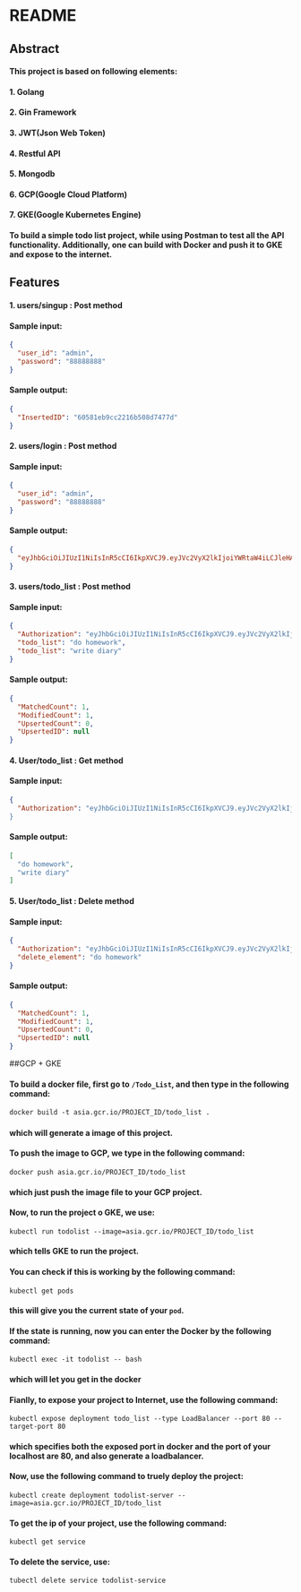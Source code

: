 # README

## Abstract

#### 		This project is based on following elements:

#### 				1. Golang

#### 				2. Gin Framework

#### 				3. JWT(Json Web Token)

#### 				4. Restful API

#### 				5. Mongodb 

#### 		6. GCP(Google Cloud Platform)

#### 		7. GKE(Google Kubernetes Engine)

#### 		To build a simple todo list project, while using Postman to test all the API functionality. Additionally, one can build with Docker and push it to GKE and expose to the internet.

## Features

#### 	1. users/singup : Post method

#### 		Sample input:

```json
{
  "user_id": "admin",
  "password": "88888888"
}
```

#### 		Sample output:

```json
{
  "InsertedID": "60581eb9cc2216b508d7477d"
}
```

#### 	2. users/login : Post method

#### 		Sample input:

```json
{
  "user_id": "admin",
  "password": "88888888"
}
```

#### 		Sample output:

```json
{
  "eyJhbGciOiJIUzI1NiIsInR5cCI6IkpXVCJ9.eyJVc2VyX2lkIjoiYWRtaW4iLCJleHAiOjE2MTY0NzQxNjl9.aAlh_LuxqLfWWSzCd3uA3C2RoBOTnC3HSqPaAvzYIkE"
}
```

#### 	3. users/todo_list : Post method

#### 		Sample input:

```json
{
  "Authorization": "eyJhbGciOiJIUzI1NiIsInR5cCI6IkpXVCJ9.eyJVc2VyX2lkIjoiYWRtaW4iLCJleHAiOjE2MTY0NzQxNjl9.aAlh_LuxqLfWWSzCd3uA3C2RoBOTnC3HSqPaAvzYIkE",
  "todo_list": "do homework",
  "todo_list": "write diary"
}
```

#### 		Sample output:

```json
{
  "MatchedCount": 1,
  "ModifiedCount": 1,
  "UpsertedCount": 0,
  "UpsertedID": null
}
```

#### 	4. User/todo_list : Get method

#### 		Sample input:

```json
{
  "Authorization": "eyJhbGciOiJIUzI1NiIsInR5cCI6IkpXVCJ9.eyJVc2VyX2lkIjoiYWRtaW4iLCJleHAiOjE2MTYxNzMyODZ9.8nri7jkBQPr-0ygZe5a8W2OB1K8TdmNJtc0W-XAqVkk
}
```

#### 		Sample output:

```json
[
  "do homework",
  "write diary"
]
```

#### 	5. User/todo_list : Delete method

#### 		Sample input:

```json
{
  "Authorization": "eyJhbGciOiJIUzI1NiIsInR5cCI6IkpXVCJ9.eyJVc2VyX2lkIjoiYWRtaW4iLCJleHAiOjE2MTYxNzMyODZ9.8nri7jkBQPr-0ygZe5a8W2OB1K8TdmNJtc0W-XAqVkk",
  "delete_element": "do homework"
}
```

#### 	Sample output:

```json
{
  "MatchedCount": 1,
  "ModifiedCount": 1,
  "UpsertedCount": 0,
  "UpsertedID": null
}
```
##GCP + GKE

#### 	To build a docker file, first go to `/Todo_List`, and then type in the following command:

```dockerfile
docker build -t asia.gcr.io/PROJECT_ID/todo_list .
```

#### which will generate a image of this project.



#### 	To push the image to GCP, we type in the following command:

```
docker push asia.gcr.io/PROJECT_ID/todo_list
```

#### which just push the image file to your GCP project.



#### 	Now, to run the project o GKE, we use:

```
kubectl run todolist --image=asia.gcr.io/PROJECT_ID/todo_list
```

#### which tells GKE to run the project.



#### 	You can check if this is working by the following command:

```
kubectl get pods
```

#### this will give you the current state of your `pod`.



#### 	If the state is running, now you can enter the Docker by the following command:

```
kubectl exec -it todolist -- bash
```

#### which will let you get in the docker


#### 	Fianlly, to expose your project to Internet, use the following command:

```
kubectl expose deployment todo_list --type LoadBalancer --port 80 --target-port 80
```

#### which specifies both the exposed port in docker and the port of your localhost are 80, and also generate a loadbalancer.



#### 	Now, use the following command to truely deploy the project:

```
kubectl create deployment todolist-server --image=asia.gcr.io/PROJECT_ID/todo_list
```

#### 

#### 	To get the ip of your project, use the following command:

```
kubectl get service
```

#### 	To delete the service, use:

```
tubectl delete service todolist-service
```

